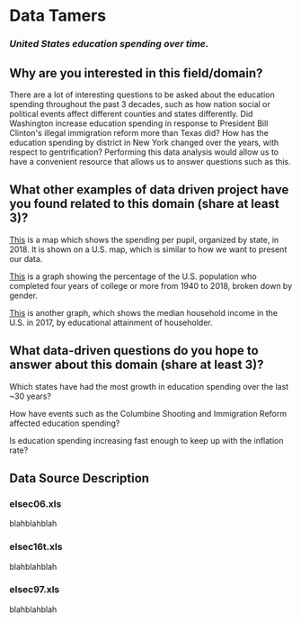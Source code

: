 # **Data Tamers**
### _United States education spending over time._
## Why are you interested in this field/domain?
There are a lot of interesting questions to be asked about the education spending
throughout the past 3 decades, such as how nation social or political events
affect different counties and states differently. Did Washington increase
education spending in response to President Bill Clinton's illegal immigration
reform more than Texas did? How has the education spending by district in New
York changed over the years, with respect to gentrification? Performing this
data analysis would allow us to have a convenient resource that allows us to
answer questions such as this.

## What other examples of data driven project have you found related to this domain (share at least 3)?

[This](https://www.edweek.org/ew/collections/quality-counts-2018-state-finance/map-per-pupil-spending-state-by-state.html) is a map which shows the spending per pupil, organized by state, in 2018. It
is shown on a U.S. map, which is similar to how we want to present our data.

[This](https://www.statista.com/statistics/184272/educational-attainment-of-college-diploma-or-higher-by-gender/) is a graph showing the percentage of the U.S. population who completed four years of college or more from 1940 to 2018, broken down by gender.

[This](https://www.statista.com/statistics/233301/median-household-income-in-the-united-states-by-education/) is another graph, which shows the median household income in the U.S. in 2017, by educational attainment of householder.


## What data-driven questions do you hope to answer about this domain (share at least 3)?
Which states have had the most growth in education spending over the last ~30 years?

How have events such as the Columbine Shooting and Immigration Reform affected
education spending?

Is education spending increasing fast enough to keep up with the inflation rate?

## Data Source Description
### elsec06.xls
blahblahblah

### elsec16t.xls
blahblahblah

### elsec97.xls
blahblahblah
